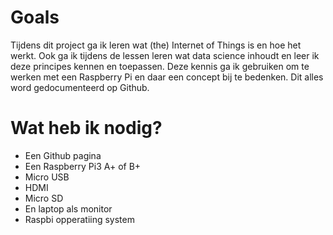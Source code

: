 # Goals
Tijdens dit project ga ik leren wat (the) Internet of Things is en hoe het werkt. Ook ga ik tijdens de lessen leren wat data science inhoudt en leer ik deze principes kennen en toepassen. Deze kennis ga ik gebruiken om te werken met een Raspberry Pi en daar een concept bij te bedenken. Dit alles word gedocumenteerd op Github. 

# Wat heb ik nodig?
- Een Github pagina
- Een Raspberry Pi3 A+ of B+
- Micro USB
- HDMI
- Micro SD 
- En laptop als monitor
- Raspbi opperatiing system


